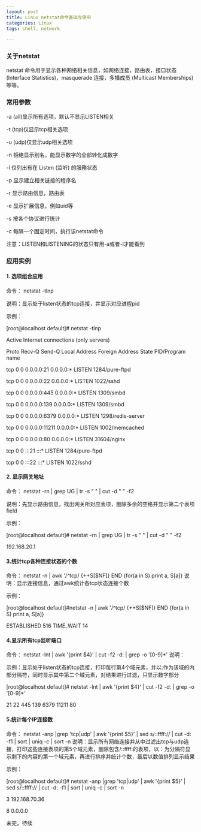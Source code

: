 ```yaml
---
layout: post
title: Linux netstat命令基础与使用
categories: Linux 
tags: shell, network
 
---
```

### 关于netstat ###
netstat 命令用于显示各种网络相关信息，如网络连接，路由表，接口状态 (Interface Statistics)，masquerade 连接，多播成员 (Multicast Memberships) 等等。

### 常用参数 ###
-a (all)显示所有选项，默认不显示LISTEN相关

-t (tcp)仅显示tcp相关选项

-u (udp)仅显示udp相关选项

-n 拒绝显示别名，能显示数字的全部转化成数字

-l 仅列出有在 Listen (监听) 的服務状态

-p 显示建立相关链接的程序名

-r 显示路由信息，路由表

-e 显示扩展信息，例如uid等

-s 按各个协议进行统计

-c 每隔一个固定时间，执行该netstat命令


注意：LISTEN和LISTENING的状态只有用-a或者-l才能看到

### 应用实例 ###
#### 1. 选项组合应用 ####
命令： netstat  -tlnp

说明：显示处于listen状态的tcp连接，并显示对应进程pid

示例：

 [root@localhost default]# netstat  -tlnp 

Active Internet connections (only servers)

Proto Recv-Q Send-Q Local Address               Foreign Address             State       PID/Program name 
 
tcp        0      0 0.0.0.0:21                  0.0.0.0:*                   LISTEN      1284/pure-ftpd 

tcp        0      0 0.0.0.0:22                  0.0.0.0:*                   LISTEN      1022/sshd   
       
tcp        0      0 0.0.0.0:445                 0.0.0.0:*                   LISTEN      1309/smbd 
         
tcp        0      0 0.0.0.0:139                 0.0.0.0:*                   LISTEN      1309/smbd   
       
tcp        0      0 0.0.0.0:6379                0.0.0.0:*                   LISTEN      1298/redis-server 

tcp        0      0 0.0.0.0:11211               0.0.0.0:*                   LISTEN      1002/memcached  
   
tcp        0      0 0.0.0.0:80                  0.0.0.0:*                   LISTEN      31604/nginx  
      
tcp        0      0 :::21                       :::*                        LISTEN      1284/pure-ftpd 

tcp        0      0 :::22                       :::*                        LISTEN      1022/sshd    

#### 2. 显示网关地址 ####
命令： netstat  -rn  | grep  UG  | tr  -s " "  | cut  -d  " "  -f2

说明：先显示路由信息，找出网关所对应表项，删除多余的空格并显示第二个表项field 

示例：

[root@localhost default]# netstat  -rn   | grep  UG  | tr -s  " " | cut -d  " " -f2

192.168.20.1

#### 3.统计tcp各种连接状态的个数 ####
命令：
netstat -n | awk '/^tcp/ {++S[$NF]} END {for(a in S) print a, S[a]}
说明：显示连接信息，通过awk统计各tcp状态连接个数

示例：

[root@localhost default]#netstat -n | awk '/^tcp/ {++S[$NF]} END {for(a in S) print a, S[a]}

ESTABLISHED 516
TIME_WAIT 14


#### 4.显示所有tcp监听端口 ####
命令：
netstat -lnt | awk '{print $4}' | cut -f2 -d: | grep -o '[0-9]*'
说明：

示例：显示处于listen状态的tcp连接，打印每行第4个域元素，并以:作为该域的内部分隔符，同时显示其中第二个域元素，对结果进行过滤，只显示数字部分

[root@localhost default]# netstat -lnt  | awk '{print $4}' | cut -f2 -d: | grep -o '[0-9]*'

21
22
445
139
6379
11211
80


#### 5.统计每个IP连接数 ####
命令：
netstat -anp |grep 'tcp\|udp' | awk '{print $5}' | sed s/::ffff:// | cut -d: -f1 | sort | uniq -c | sort -n 
说明：显示所有网络连接并从中过滤出tcp与udp连接，打印这些连接表项的第5个域元素，删除包含/::ffff:的表项，以：为分隔符显示剩下的内容的第一个域元素，再进行排序并统计个数，最后以数值排列显示结果 


示例：

[root@localhost default]# netstat -anp |grep 'tcp\|udp' | awk '{print $5}' | sed s/::ffff:// | cut -d: -f1 | sort | uniq -c | sort -n

3 192.168.70.36

8 0.0.0.0



未完，待续

